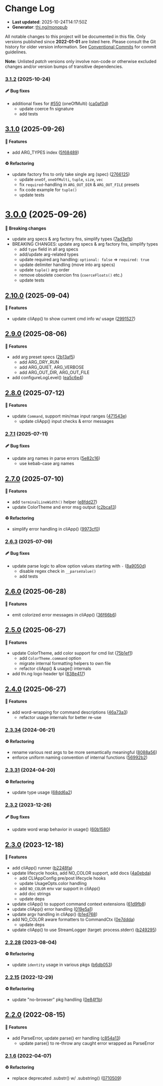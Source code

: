 # Change Log

- **Last updated**: 2025-10-24T14:17:50Z
- **Generator**: [thi.ng/monopub](https://thi.ng/monopub)

All notable changes to this project will be documented in this file.
Only versions published since **2022-01-01** are listed here.
Please consult the Git history for older version information.
See [Conventional Commits](https://conventionalcommits.org/) for commit guidelines.

**Note:** Unlisted _patch_ versions only involve non-code or otherwise excluded changes
and/or version bumps of transitive dependencies.

### [3.1.2](https://github.com/thi-ng/umbrella/tree/@thi.ng/args@3.1.2) (2025-10-24)

#### 🩹 Bug fixes

- additional fixes for [#550](https://github.com/thi-ng/umbrella/issues/550) (oneOfMulti) ([ca0af0d](https://github.com/thi-ng/umbrella/commit/ca0af0d))
  - update coerce fn signature
  - add tests

## [3.1.0](https://github.com/thi-ng/umbrella/tree/@thi.ng/args@3.1.0) (2025-09-26)

#### 🚀 Features

- add ARG_TYPES index ([5f68489](https://github.com/thi-ng/umbrella/commit/5f68489))

#### ♻️ Refactoring

- update factory fns to only take single arg (spec) ([2766125](https://github.com/thi-ng/umbrella/commit/2766125))
  - update `oneOf`, `oneOfMulti`, `tuple`, `size`, `vec`
  - fix `required`-handling in `ARG_OUT_DIR` & `ARG_OUT_FILE` presets
  - fix code example for `tuple()`
  - update tests

# [3.0.0](https://github.com/thi-ng/umbrella/tree/@thi.ng/args@3.0.0) (2025-09-26)

#### 🛑 Breaking changes

- update arg specs & arg factory fns, simplify types ([7ad3efb](https://github.com/thi-ng/umbrella/commit/7ad3efb))
- BREAKING CHANGES: update arg specs & arg factory fns, simplify types
  - add `type` field in all arg specs
  - add/update arg-related types
  - update required arg handling: `optional: false` => `required: true`
  - update delimiter handling (move into arg specs)
  - update `tuple()` arg order
  - remove obsolete coercion fns (`coerceFloats()` etc.)
  - update tests

## [2.10.0](https://github.com/thi-ng/umbrella/tree/@thi.ng/args@2.10.0) (2025-09-04)

#### 🚀 Features

- update cliApp() to show current cmd info w/ usage ([2991527](https://github.com/thi-ng/umbrella/commit/2991527))

## [2.9.0](https://github.com/thi-ng/umbrella/tree/@thi.ng/args@2.9.0) (2025-08-06)

#### 🚀 Features

- add arg preset specs ([2b13af5](https://github.com/thi-ng/umbrella/commit/2b13af5))
  - add ARG_DRY_RUN
  - add ARG_QUIET, ARG_VERBOSE
  - add ARG_OUT_DIR, ARG_OUT_FILE
- add configureLogLevel() ([ea5c6e4](https://github.com/thi-ng/umbrella/commit/ea5c6e4))

## [2.8.0](https://github.com/thi-ng/umbrella/tree/@thi.ng/args@2.8.0) (2025-07-12)

#### 🚀 Features

- update `Command`, support min/max input ranges ([471543e](https://github.com/thi-ng/umbrella/commit/471543e))
  - update cliApp() input checks & error messages

### [2.7.1](https://github.com/thi-ng/umbrella/tree/@thi.ng/args@2.7.1) (2025-07-11)

#### 🩹 Bug fixes

- update arg names in parse errors ([5e82c16](https://github.com/thi-ng/umbrella/commit/5e82c16))
  - use kebab-case arg names

## [2.7.0](https://github.com/thi-ng/umbrella/tree/@thi.ng/args@2.7.0) (2025-07-10)

#### 🚀 Features

- add `terminalLineWidth()` helper ([e8fdd27](https://github.com/thi-ng/umbrella/commit/e8fdd27))
- update ColorTheme and error msg output ([c2bca13](https://github.com/thi-ng/umbrella/commit/c2bca13))

#### ♻️ Refactoring

- simplify error handling in cliApp() ([9973cf0](https://github.com/thi-ng/umbrella/commit/9973cf0))

### [2.6.3](https://github.com/thi-ng/umbrella/tree/@thi.ng/args@2.6.3) (2025-07-09)

#### 🩹 Bug fixes

- update parse logic to allow option values starting with `-` ([8a9050d](https://github.com/thi-ng/umbrella/commit/8a9050d))
  - disable regex check in `__parseValue()`
  - add tests

## [2.6.0](https://github.com/thi-ng/umbrella/tree/@thi.ng/args@2.6.0) (2025-06-28)

#### 🚀 Features

- emit colorized error messages in cliApp() ([36f66b6](https://github.com/thi-ng/umbrella/commit/36f66b6))

## [2.5.0](https://github.com/thi-ng/umbrella/tree/@thi.ng/args@2.5.0) (2025-06-27)

#### 🚀 Features

- update ColorTheme, add color support for cmd list ([75b1ef1](https://github.com/thi-ng/umbrella/commit/75b1ef1))
  - add `ColorTheme.command` option
  - migrate internal formatting helpers to own file
  - refactor cliApp() & usage() internals
- add thi.ng logo header tpl ([838e417](https://github.com/thi-ng/umbrella/commit/838e417))

## [2.4.0](https://github.com/thi-ng/umbrella/tree/@thi.ng/args@2.4.0) (2025-06-27)

#### 🚀 Features

- add word-wrapping for command descriptions ([46a73a3](https://github.com/thi-ng/umbrella/commit/46a73a3))
  - refactor usage internals for better re-use

### [2.3.34](https://github.com/thi-ng/umbrella/tree/@thi.ng/args@2.3.34) (2024-06-21)

#### ♻️ Refactoring

- rename various rest args to be more semantically meaningful ([8088a56](https://github.com/thi-ng/umbrella/commit/8088a56))
- enforce uniform naming convention of internal functions ([56992b2](https://github.com/thi-ng/umbrella/commit/56992b2))

### [2.3.31](https://github.com/thi-ng/umbrella/tree/@thi.ng/args@2.3.31) (2024-04-20)

#### ♻️ Refactoring

- update type usage ([68dd6a2](https://github.com/thi-ng/umbrella/commit/68dd6a2))

### [2.3.2](https://github.com/thi-ng/umbrella/tree/@thi.ng/args@2.3.2) (2023-12-26)

#### 🩹 Bug fixes

- update word wrap behavior in usage() ([60b1580](https://github.com/thi-ng/umbrella/commit/60b1580))

## [2.3.0](https://github.com/thi-ng/umbrella/tree/@thi.ng/args@2.3.0) (2023-12-18)

#### 🚀 Features

- add cliApp() runner ([b2248fa](https://github.com/thi-ng/umbrella/commit/b2248fa))
- update lifecycle hooks, add NO_COLOR support, add docs ([4a0ebda](https://github.com/thi-ng/umbrella/commit/4a0ebda))
  - add CLIAppConfig pre/post lifecycle hooks
  - update UsageOpts.color handling
  - add `NO_COLOR` env var support in cliApp()
  - add doc strings
  - update deps
- update cliApp() to support command context extensions ([61d9fb8](https://github.com/thi-ng/umbrella/commit/61d9fb8))
- update cliApp() error handling ([019e5a1](https://github.com/thi-ng/umbrella/commit/019e5a1))
- update argv handling in cliApp() ([b1ed768](https://github.com/thi-ng/umbrella/commit/b1ed768))
- add NO_COLOR aware formatters to CommandCtx ([0e7ddda](https://github.com/thi-ng/umbrella/commit/0e7ddda))
  - update deps
- update cliApp() to use StreamLogger (target: process.stderr) ([b249295](https://github.com/thi-ng/umbrella/commit/b249295))

### [2.2.28](https://github.com/thi-ng/umbrella/tree/@thi.ng/args@2.2.28) (2023-08-04)

#### ♻️ Refactoring

- update `identity` usage in various pkgs ([b6db053](https://github.com/thi-ng/umbrella/commit/b6db053))

### [2.2.15](https://github.com/thi-ng/umbrella/tree/@thi.ng/args@2.2.15) (2022-12-29)

#### ♻️ Refactoring

- update "no-browser" pkg handling ([0e84f1b](https://github.com/thi-ng/umbrella/commit/0e84f1b))

## [2.2.0](https://github.com/thi-ng/umbrella/tree/@thi.ng/args@2.2.0) (2022-08-15)

#### 🚀 Features

- add ParseError, update parse() err handling ([c854a13](https://github.com/thi-ng/umbrella/commit/c854a13))
  - update parse() to re-throw any caught error wrapped as ParseError

### [2.1.6](https://github.com/thi-ng/umbrella/tree/@thi.ng/args@2.1.6) (2022-04-07)

#### ♻️ Refactoring

- replace deprecated .substr() w/ .substring() ([0710509](https://github.com/thi-ng/umbrella/commit/0710509))
